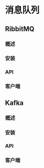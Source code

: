 # 消息队列

## RibbitMQ

### 概述

### 安装

### API

### 客户端

## Kafka

### 概述

### 安装

### API

### 客户端




